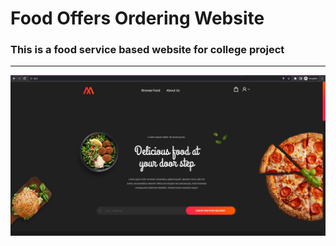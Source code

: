 # Food Offers Ordering Website
### This is a food service based website for college project
---
![Food](./website-image.png)